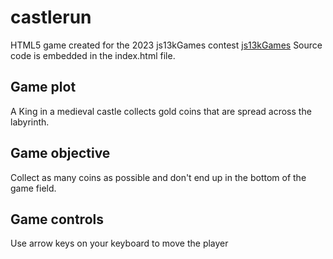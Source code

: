 # castlerun
HTML5 game created for the 2023 js13kGames contest [js13kGames](https://js13kgames.com/) 
Source code is embedded in the index.html file.

## Game plot
A King in a medieval castle collects gold coins that are spread across the labyrinth.

## Game objective
Collect as many coins as possible and don't end up in the bottom of the game field.

## Game controls
Use arrow keys on your keyboard to move the player
